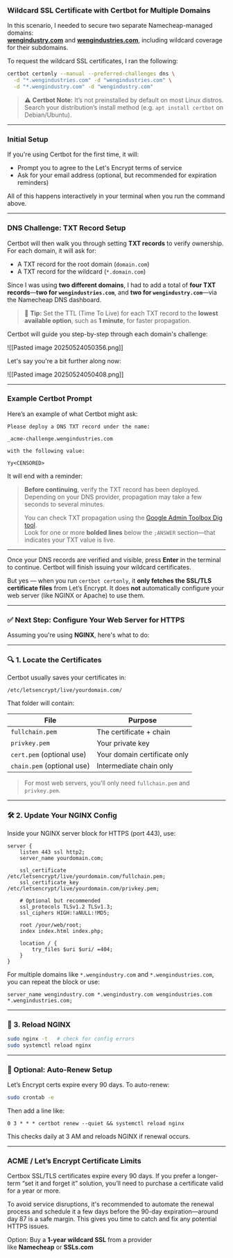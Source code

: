 ### Wildcard SSL Certificate with Certbot for Multiple Domains

In this scenario, I needed to secure two separate Namecheap-managed domains:  
[**wengindustry.com**](https://wengindustry.com/) and [**wengindustries.com**](https://wengindustries.com/), including wildcard coverage for their subdomains.

To request the wildcard SSL certificates, I ran the following:

```bash
certbot certonly --manual --preferred-challenges dns \
  -d "*.wengindustries.com" -d "wengindustries.com" \
  -d "*.wengindustry.com" -d "wengindustry.com"
```

> ⚠️ **Certbot Note:** It’s not preinstalled by default on most Linux distros. Search your distribution’s install method (e.g. `apt install certbot` on Debian/Ubuntu).

---

### Initial Setup

If you're using Certbot for the first time, it will:
- Prompt you to agree to the Let's Encrypt terms of service
- Ask for your email address (optional, but recommended for expiration reminders)

All of this happens interactively in your terminal when you run the command above.

---

### DNS Challenge: TXT Record Setup

Certbot will then walk you through setting **TXT records** to verify ownership. For each domain, it will ask for:
- A TXT record for the root domain (`domain.com`)
- A TXT record for the wildcard (`*.domain.com`)

Since I was using **two different domains**, I had to add a total of **four TXT records**—**two for `wengindustries.com`**, and **two for `wengindustry.com`**—via the Namecheap DNS dashboard.

> 🧠 **Tip:** Set the TTL (Time To Live) for each TXT record to the **lowest available option**, such as **1 minute**, for faster propagation.

Certbot will guide you step-by-step through each domain's challenge:

![[Pasted image 20250524050356.png]]

Let's say you're a bit further along now:

![[Pasted image 20250524050408.png]]

---

### Example Certbot Prompt

Here’s an example of what Certbot might ask:

```
Please deploy a DNS TXT record under the name:

_acme-challenge.wengindustries.com

with the following value:

Yy<CENSORED>
```

It will end with a reminder:

> **Before continuing**, verify the TXT record has been deployed. Depending on your DNS provider, propagation may take a few seconds to several minutes.
> 
> You can check TXT propagation using the [Google Admin Toolbox Dig tool](https://toolbox.googleapps.com/apps/dig/#TXT/_acme-challenge.wengindustry.com).  
> Look for one or more **bolded lines** below the `;ANSWER` section—that indicates your TXT value is live.

---

Once your DNS records are verified and visible, press **Enter** in the terminal to continue. Certbot will finish issuing your wildcard certificates.

But yes — when you run `certbot certonly`, it **only fetches the SSL/TLS certificate files** from Let’s Encrypt. It does **not** automatically configure your web server (like NGINX or Apache) to use them.

---

### ✅ Next Step: Configure Your Web Server for HTTPS

Assuming you're using **NGINX**, here's what to do:

---

### 🔍 1. Locate the Certificates

Certbot usually saves your certificates in:

```
/etc/letsencrypt/live/yourdomain.com/
```

That folder will contain:

|File|Purpose|
|---|---|
|`fullchain.pem`|The certificate + chain|
|`privkey.pem`|Your private key|
|`cert.pem` (optional use)|Your domain certificate only|
|`chain.pem` (optional use)|Intermediate chain only|

> For most web servers, you'll only need `fullchain.pem` and `privkey.pem`.

---

### 🛠️ 2. Update Your NGINX Config

Inside your NGINX server block for HTTPS (port 443), use:

```nginx
server {
    listen 443 ssl http2;
    server_name yourdomain.com;

    ssl_certificate /etc/letsencrypt/live/yourdomain.com/fullchain.pem;
    ssl_certificate_key /etc/letsencrypt/live/yourdomain.com/privkey.pem;

    # Optional but recommended
    ssl_protocols TLSv1.2 TLSv1.3;
    ssl_ciphers HIGH:!aNULL:!MD5;

    root /your/web/root;
    index index.html index.php;

    location / {
        try_files $uri $uri/ =404;
    }
}
```

For multiple domains like `*.wengindustry.com` and `*.wengindustries.com`, you can repeat the block or use:

```nginx
server_name wengindustry.com *.wengindustry.com wengindustries.com *.wengindustries.com;
```

---

### 🧪 3. Reload NGINX

```bash
sudo nginx -t   # check for config errors
sudo systemctl reload nginx
```

---

### 🔁 Optional: Auto-Renew Setup

Let’s Encrypt certs expire every 90 days. To auto-renew:

```bash
sudo crontab -e
```

Then add a line like:

```
0 3 * * * certbot renew --quiet && systemctl reload nginx
```

This checks daily at 3 AM and reloads NGINX if renewal occurs.

---

### ACME / Let’s Encrypt Certificate Limits

Certbox SSL/TLS certificates expire every 90 days. If you prefer a longer-term “set it and forget it” solution, you’ll need to purchase a certificate valid for a year or more.

To avoid service disruptions, it's recommended to automate the renewal process and schedule it a few days before the 90-day expiration—around day 87 is a safe margin. This gives you time to catch and fix any potential HTTPS issues.

Option: Buy a **1-year wildcard SSL** from a provider like **Namecheap** or **SSLs.com**